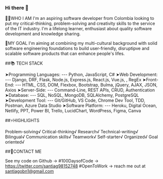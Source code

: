 ### Hi there 👋

<!--
**saperez17/saperez17** is a ✨ _special_ ✨ repository because its `README.md` (this file) appears on your GitHub profile.

Here are some ideas to get you started:

- 🔭 I’m currently working on ... Software Development
- 🌱 I’m currently learning ... Redux & Styled Components
- 👯 I’m looking to collaborate on ... Project
- 🤔 I’m looking for help with ... joining a team
- 💬 Ask me about ... Anything
- 📫 How to reach me: ... santiagobn1@gmail.com
- 😄 Pronouns: ... He/him/his
- ⚡ Fun fact: ... For some reason I like trying out dangerous things.
-->
👦🏼WHO I AM
I'm an aspiring software developer from Colombia looking to put my critical-thinking, problem-solving and creativity skills to the service
of the IT industry. I'm a lifelong learner, enthusiast about quality software development and knowledge sharing.

🚀MY GOAL
I'm aiming at combining my multi-cultural background with solid software engineering foundations to build user-friendly, disruptipve and scalable software 
products that can enhance people's lifes.

##📚 TECH STACK

➤Programming Languages:
--- Python, JavaScript, C#
➤Web Development:
--- Django, DRF, Flask, Node.js, Express.js, React.js, Vue.js, , RegEx
➤Front-End:
--- HTML, CSS, DOM, Flexbox, Bootstrap, Bulma, jQuery, AJAX, JSON, Axios
➤Server-Side:
--- Command-Line, REST APIs, CRUD, Authentication
➤Database:
--- SQL, NoSQL, MongoDB, SQLAlchemy, PostgreSQL
➤Development Tool:
--- Git/GitHub, VS Code, Chrome Dev Tool, TDD, Postman, Azure Data Studio
➤Software Platform:
--- Heroku, Digital Ocean, Netlify, PPT, Power BI, Trello, LucidChart, WordPress, Figma, Canva


##⚡HIGHLIGHTS

Problem-solving√  Critical-thinking√  Research√  Technical-writing√  Bilingual√  Communication skills√ 
Teamwork√  Self-starter√  Organized√  Goal oriented√ 

##📖CONTACT ME

See my code on Github ->
#100DaysofCode -> https://twitter.com/santiag98152748
#OpenToWork -> reach me out at santiagobn1@gmail.com
